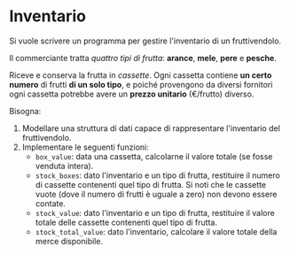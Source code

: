 # Inventario

Si vuole scrivere un programma per gestire l'inventario di un fruttivendolo.

Il commerciante tratta *quattro tipi di frutta*: **arance**, **mele**, **pere** e **pesche**.

Riceve e conserva la frutta in *cassette*. Ogni cassetta contiene **un certo numero** di frutti **di un solo tipo**,
e poiché provengono da diversi fornitori ogni cassetta potrebbe avere un **prezzo unitario** (€/frutto) diverso.

Bisogna:
  1. Modellare una struttura di dati capace di rappresentare l'inventario del fruttivendolo.
  2. Implementare le seguenti funzioni:
      - `box_value`: data una cassetta, calcolarne il valore totale (se fosse venduta intera).
      - `stock_boxes`: dato l'inventario e un tipo di frutta, restituire il numero di cassette contenenti quel tipo di frutta.
                       Si noti che le cassette vuote (dove il numero di frutti è uguale a zero) non devono essere contate.
      - `stock_value`: dato l'inventario e un tipo di frutta, restituire il valore totale delle cassette contenenti quel tipo
                       di frutta.
      - `stock_total_value`: dato l'inventario, calcolare il valore totale della merce disponibile.
